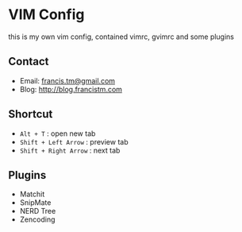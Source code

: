# VIM Config

this is my own vim config, contained vimrc, gvimrc and some plugins

## Contact

* Email: francis.tm@gmail.com
* Blog: http://blog.francistm.com

## Shortcut
* `Alt + T` : open new tab
* `Shift + Left Arrow` : preview tab
* `Shift + Right Arrow` : next tab

## Plugins

* Matchit
* SnipMate
* NERD Tree
* Zencoding
